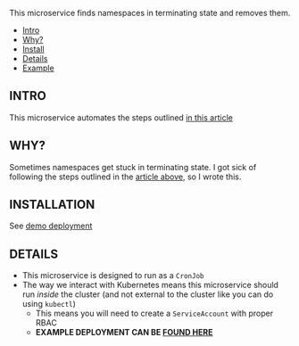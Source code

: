 This microservice finds namespaces in terminating state and removes them.

- [Intro](#intro)
- [Why?](#why?)
- [Install](#installation)
- [Details](#Details)
- [Example](/deploy/cronjob.yaml)

## INTRO

This microservice automates the steps outlined [in this article](https://medium.com/@craignewtondev/how-to-fix-kubernetes-namespace-deleting-stuck-in-terminating-state-5ed75792647e)

## WHY?

Sometimes namespaces get stuck in terminating state.  I got sick of following the steps outlined in the [article above](#intro), so I wrote this.

## INSTALLATION

See [demo deployment](/deploy)

## DETAILS

 - This microservice is designed to run as a `CronJob`
 - The way we interact with Kubernetes means this microservice should run *inside* the cluster (and not external to the cluster like you can do using `kubectl`)
   - This means you will need to create a `ServiceAccount` with proper RBAC
   - **EXAMPLE DEPLOYMENT CAN BE [FOUND HERE](/deploy)**
